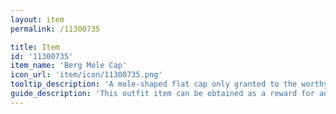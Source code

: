 ```yaml
---
layout: item
permalink: /11300735

title: Item
id: '11300735'
item_name: 'Berg Mole Cap'
icon_url: 'item/icon/11300735.png'
tooltip_description: 'A mole-shaped flat cap only granted to the worthy by Berg, the mining guild of Crystal Vale.'
guide_description: 'This outfit item can be obtained as a reward for advancing in mining mastery. Outfit items replace the look of your gear when equipped. '
---
```

